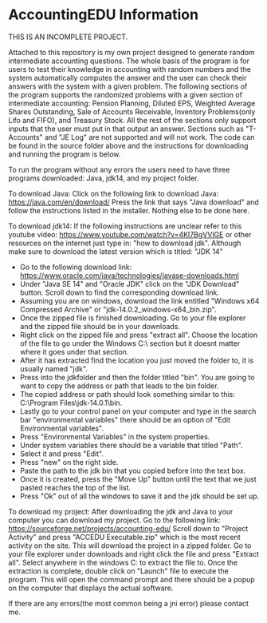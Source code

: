 # AccountingEDU Information
THIS IS AN INCOMPLETE PROJECT.

Attached to this repository is my own project designed to generate random intermediate accounting questions. The whole basis of the program is for users to test their knowledge in accounting with random numbers and the system automatically computes the answer and the user can check their answers with the system with a given problem. The following sections of the program supports the randomized problems with a given section of intermediate accounting: Pension Planning, Diluted EPS, Weighted Average Shares Outstanding, Sale of Accounts Receivable, Inventory Problems(only Lifo and FIFO), and Treasury Stock. All the rest of the sections only support inputs that the user must put in that output an answer. Sections such as "T-Accounts" and "JE Log" are not supported and will not work. The code can be found in the source folder above and the instructions for downloading and running the program is below.

To run the program without any errors the users need to have three programs downloaded: Java, jdk14, and my project folder.

To download Java:
Click on the following link to download Java: https://java.com/en/download/
Press the link that says "Java download" and follow the instructions listed in the installer.
Nothing else to be done here.

To download jdk14: 
If the following instructions are unclear refer to this youtube video: https://www.youtube.com/watch?v=4Kl7BgVVlGE or other resources on the internet just type in: "how to download jdk". Although make sure to download the latest version which is titled: "JDK 14"

- Go to the following download link: https://www.oracle.com/java/technologies/javase-downloads.html
- Under "Java SE 14" and "Oracle JDK" click on the "JDK Download" button. Scroll down to find the corresponding download link. 
- Assuming you are on windows, download the link entitled "Windows x64 Compressed Archive" or "jdk-14.0.2_windows-x64_bin.zip". 
- Once the zipped file is finished downloading. Go to your file explorer and the zipped file should be in your downloads. 
- Right click on the zipped file and press "extract all". Choose the location of the file to go under the Windows C:\ section but it doesnt matter where it goes under that section. 
- After it has extracted find the location you just moved the folder to, it is usually named "jdk". 
- Press into the jdkfolder and then the folder titled "bin". You are going to want to copy the address or path that leads to the bin folder. 
- The copied address or path should look something similar to this: C:\Program Files\jdk-14.0.1\bin. 
- Lastly go to your control panel on your computer and type in the search bar "environmental variables" there should be an option of "Edit Environmental variables". 
- Press "Environmental Variables" in the system properties. 
- Under system variables there should be a variable that titled "Path". 
- Select it and press "Edit". 
- Press "new" on the right side. 
- Paste the path to the jdk bin that you copied before into the text box. 
- Once it is created, press the "Move Up" button until the text that we just pasted reaches the top of the list. 
- Press "Ok" out of all the windows to save it and the jdk should be set up.

To download my project:
After downloading the jdk and Java to your computer you can download my project.
Go to the following link: https://sourceforge.net/projects/accounting-edu/
Scroll down to "Project Activity" and press "ACCEDU Executable.zip" which is the most recent activity on the site. This will download the project in a zipped folder. Go to your file explorer under downloads and right click the file and press "Extract all". Select anywhere in the windows C: to extract the file to. Once the extraction is complete, double click on "Launch" file to execute the program. This will open the command prompt and there should be a popup on the computer that displays the actual software.

If there are any errors(the most common being a jni error) please contact me. 





